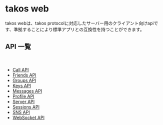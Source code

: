 # takos web

takos webは、takos protocolに対応したサーバー用のクライアント向けapiです、準拠することにより標準アプリとの互換性を持つことができます。

## API 一覧
　
- [Call API](call.md)
- [Friends API](friends.md)
- [Groups API](groups.md)
- [Keys API](keys.md)
- [Messages API](messages.md)
- [Profile API](profile.md)
- [Server API](server.md)
- [Sessions API](sessions.md)
- [SNS API](sns.md)
- [WebSocket API](ws.md)